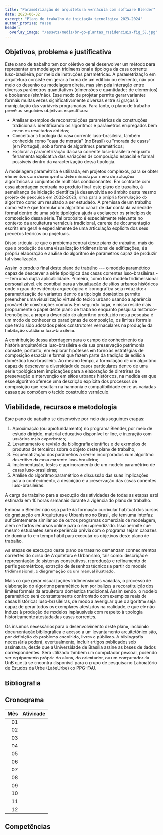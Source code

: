 ```yaml
---
title: "Parametrização de arquitetura vernácula com software Blender"
date: 2023-06-02
excerpt: "Plano de trabalho de iniciação tecnológica 2023–2024"
author_profile: false
header:
  overlay_image: "/assets/media/br-go-plantas_residenciais-fig_58.jpg"
---
```


## Objetivos, problema e justificativa ##

<!--5000 caracteres-->

Este plano de trabalho tem por objetivo geral desenvolver um método para
representar em modelagem tridimensional a tipologia da casa corrente
luso-brasileira, por meio de instruções paramétricas. A parametrização
em arquitetura consiste em gerar a forma de um edifício ou elemento, não
por meio do desenho ou modelagem direta, mas sim pela interação entre
diversos parâmetros quantitativos (dimensões e quantidades de elementos)
e booleanos (sim/não). Esse modo de projetar permite gerar variantes
formais muitas vezes significativamente diversas entre si graças à
manipulação das variáveis programadas. Para tanto, o plano de trabalho
prevê os seguintes objetivos específicos:

- Analisar exemplos de reconstituições paramétricas de construções
  tradicionais, identificando os algoritmos e parâmetros empregados bem
  como os resultados obtidos;
- Conceituar a tipologia da casa corrente luso-brasileira, também
  conhecida como "casa de morada" (no Brasil) ou "morada de casas" (em
  Portugal), sob a forma de algoritmos paramétricos;
- Explorar a parametrização da casa corrente luso-brasileira enquanto
  ferramenta explicativa das variações de composição espacial e formal
  possíveis dentro da caracterização dessa tipologia.

A modelagem paramétrica é utilizada, em projetos complexos, para se
obter elementos com desempenho determinado por meio de soluções
algorítmicas a conjuntos de múltiplas condicionantes. Em contraste com
essa abordagem centrada no produto final, este plano de trabalho, à
semelhança de iniciação científica já desenvolvida no âmbito deste mesmo
projeto de pesquisa em 2022–2023, olha para a própria formulação do
algoritmo como um resultado a ser estudado. A premissa de um trabalho
como este é que formular um algoritmo capaz de dar conta da variedade
formal dentro de uma série tipológica ajuda a esclarecer os princípios
de composição dessa série. Tal propósito é especialmente relevante no
contexto da arquitetura vernácula tradicional, carente de documentação
escrita em geral e especialmente de uma articulação explícita dos seus
preceitos teóricos ou projetuais.

Disso articula-se que o problema central deste plano de trabalho, mais
do que a produção de uma visualização tridimensional de edificações, é a
própria elaboração e análise do algoritmo de parâmetros capaz de
produzir tal visualização.

Assim, o produto final deste plano de trabalho --- o modelo paramétrico
capaz de descrever a série tipológica das casas correntes
luso-brasileiras --- tem uma dupla aplicabilidade. Primeiro, como todo
modelo tridimensional personalizável, ele contribui para a visualização
de sítios urbanos históricos onde o grau de evidência arqueológica e
iconográfica seja reduzido: a parametrização de variantes dentro da
tipologia doméstica permite preencher uma visualização virtual do tecido
urbano usando a aparência provável de construções comuns. Em segundo
lugar, e nisso reside mais propriamente o papel deste plano de trabalho
enquanto pesquisa histórico-tecnológica, a própria descrição do
algoritmo produzido nesta pesquisa é um modo de conhecer os paradigmas
de composição, os limites formais que terão sido adotados pelos
construtores vernaculares na produção da habitação cotidiana
luso-brasileira.

A contribuição dessa abordagem para o campo de conhecimento da história
arquitetônica luso-brasileira e da sua preservação patrimonial consiste,
portanto, em explorar hipóteses em torno às estratégias de composição
espacial e formal que fazem parte da tradição de edilícia doméstica
luso-brasileira. Ao mesmo tempo, a formulação de um algoritmo capaz de
descrever a diversidade de casos particulares dentro de uma série
tipológica tem implicações para a elaboração de diretrizes de
preservação e intervenção em sítios urbanos históricos, na medida em que
esse algoritmo oferece uma descrição explícita dos processos de
composição que resultam na harmonia e compatibilidade entre as variadas
casas que compõem o tecido construído vernáculo.

## Viabilidade, recursos e metodologia ##

<!--4000 caracteres-->

Este plano de trabalho se desenvolve por meio das seguintes etapas:

1. Aproximação (ou aprofundamento) no programa Blender, por meio de
   estudo dirigido, material educativo disponível online, e interação
   com usuários mais experientes;
2. Levantamento e revisão da bibliografia científica e de exemplos de
   produtos de terceiros sobre o objeto deste plano de trabalho;
3. Esquematização dos parâmetros a serem incorporados num algoritmo
   descritivo da casa corrente luso-brasileira;
4. Implementação, testes e aprimoramento de um modelo paramétrico de
   casas luso-brasileiras;
5. Análise do algoritmo paramétrico e discussão das suas implicações
   para o conhecimento, a descrição e a preservação das casas correntes
   luso-brasileiras.

A carga de trabalho para a execução das atividades de todas as etapas
está estimada em 10 horas semanais durante a vigência do plano de
trabalho.

Embora o Blender não seja parte da formação curricular habitual dos
cursos de graduação em Arquitetura e Urbanismo no Brasil, ele tem uma
interfaz suficientemente similar ao de outros programas comerciais de
modelagem, além de fartos recursos online para o seu aprendizado. Isso
permite que mesmo estudantes sem experiência prévia com o programa sejam
capazes de dominá-lo em tempo hábil para executar os objetivos deste
plano de trabalho.

As etapas de execução deste plano de trabalho demandam conhecimentos
correntes do curso de Arquitetura e Urbanismo, tais como: descrição e
representação de sistemas construtivos, reprodução e refinamento de
perfis geométricos, extração de desenhos técnicos a partir do modelo
tridimensional, e diagramação de um manual ilustrado.

Mais do que gerar visualizações tridimensionais variadas, o processo de
elaboração do algoritmo paramétrico tem por balizas a reconstituição dos
limites formais da arquitetura doméstica tradicional. Assim sendo, o
modelo paramétrico será constantemente confrontado com exemplos reais de
casas históricas luso-brasileiras, de modo a averiguar que o algoritmo
seja capaz de gerar todos os exemplares atestados na realidade, e que
ele não induza à produção de modelos implausíveis com respeito à
tipologia historicamente atestada das casas correntes.

Os insumos necessários para o desenvolvimento deste plano, incluindo
documentação bibliográfica e acesso a um levantamento arquitetônico são,
por definição do problema escolhido, livres e públicos. A bibliografia
necessária poderá, eventualmente, incluir artigos publicados sob
assinatura, desde que a Universidade de Brasília assine as bases de
dados correspondentes. Será utilizado também um computador pessoal,
podendo ser equipamento próprio do aluno, do orientador, ou um
computador da UnB que já se encontra disponível para o grupo de pesquisa
no Laboratório de Estudos da Urbe (LabeUrbe) do PPG–FAU.

## Bibliografia ##

<!--2000 caracteres-->

## Cronograma ##

| Mês | Atividade |
|----:|:----------|
|  01 |
|  02 |
|  03 |
|  04 |
|  05 |
|  06 |
|  07 |
|  08 |
|  09 |
|  10 |
|  11 |
|  12 |

## Competências ##

<!--1000 caracteres-->
